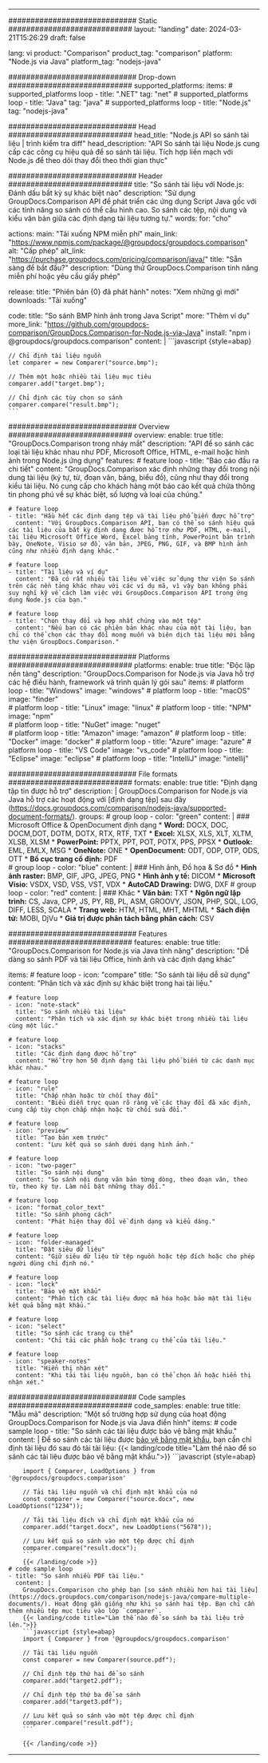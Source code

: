 
---
############################# Static ############################
layout: "landing"
date: 2024-03-21T15:26:29
draft: false

lang: vi
product: "Comparison"
product_tag: "comparison"
platform: "Node.js via Java"
platform_tag: "nodejs-java"

############################# Drop-down ############################
supported_platforms:
  items:
    # supported_platforms loop
    - title: ".NET"
      tag: "net"
    # supported_platforms loop
    - title: "Java"
      tag: "java"
    # supported_platforms loop
    - title: "Node.js"
      tag: "nodejs-java"

############################# Head ############################
head_title: "Node.js API so sánh tài liệu | trình kiểm tra diff"
head_description: "API So sánh tài liệu Node.js cung cấp các công cụ hiệu quả để so sánh tài liệu. Tích hợp liền mạch với Node.js để theo dõi thay đổi theo thời gian thực"

############################# Header ############################
title: "So sánh tài liệu với Node.js: Đánh dấu bất kỳ sự khác biệt nào"
description: "Sử dụng GroupDocs.Comparison API để phát triển các ứng dụng Script Java gốc với các tính năng so sánh có thể cấu hình cao. So sánh các tệp, nội dung và kiểu văn bản giữa các định dạng tài liệu tương tự."
words:
  for: "cho"

actions:
  main: "Tải xuống NPM miễn phí"
  main_link: "https://www.npmjs.com/package/@groupdocs/groupdocs.comparison"
  alt: "Cấp phép"
  alt_link: "https://purchase.groupdocs.com/pricing/comparison/java/"
  title: "Sẵn sàng để bắt đầu?"
  description: "Dùng thử GroupDocs.Comparison tính năng miễn phí hoặc yêu cầu giấy phép"

release:
  title: "Phiên bản {0} đã phát hành"
  notes: "Xem những gì mới"
  downloads: "Tải xuống"

code:
  title: "So sánh BMP hình ảnh trong Java Script"
  more: "Thêm ví dụ"
  more_link: "https://github.com/groupdocs-comparison/GroupDocs.Comparison-for-Node.js-via-Java"
  install: "npm i @groupdocs/groupdocs.comparison"
  content: |
    ```javascript {style=abap}

    // Chỉ định tài liệu nguồn
    let comparer = new Comparer("source.bmp");

    // Thêm một hoặc nhiều tài liệu mục tiêu
    comparer.add("target.bmp");

    // Chỉ định các tùy chọn so sánh
    comparer.compare("result.bmp"); 
    ```

############################# Overview ############################
overview:
  enable: true
  title: "GroupDocs.Comparison trong nháy mắt"
  description: "API để so sánh các loại tài liệu khác nhau như PDF, Microsoft Office, HTML, e-mail hoặc hình ảnh trong Node.js ứng dụng"
  features:
    # feature loop
    - title: "Báo cáo đầu ra chi tiết"
      content: "GroupDocs.Comparison xác định những thay đổi trong nội dung tài liệu (ký tự, từ, đoạn văn, bảng, biểu đồ), cũng như thay đổi trong kiểu tài liệu. Nó cung cấp cho khách hàng một báo cáo kết quả chứa thông tin phong phú về sự khác biệt, số lượng và loại của chúng."

    # feature loop
    - title: "Hầu hết các định dạng tệp và tài liệu phổ biến được hỗ trợ"
      content: "Với GroupDocs.Comparison API, bạn có thể so sánh hiệu quả các tài liệu của bất kỳ định dạng được hỗ trợ như PDF, HTML, e-mail, tài liệu Microsoft Office Word, Excel bảng tính, PowerPoint bản trình bày, OneNote, Visio sơ đồ, văn bản, JPEG, PNG, GIF, và BMP hình ảnh cũng như nhiều định dạng khác."

    # feature loop
    - title: "Tài liệu và ví dụ"
      content: "Đã có rất nhiều tài liệu về việc sử dụng thư viện So sánh trên các nền tảng khác nhau với các ví dụ mã, vì vậy bạn không phải suy nghĩ kỹ về cách làm việc với GroupDocs.Comparison API trong ứng dụng Node.js của bạn."

    # feature loop
    - title: "Chọn thay đổi và hợp nhất chúng vào một tệp"
      content: "Nếu bạn có các phiên bản khác nhau của một tài liệu, bạn chỉ có thể chọn các thay đổi mong muốn và biên dịch tài liệu mới bằng thư viện GroupDocs.Comparison."

############################# Platforms ############################
platforms:
  enable: true
  title: "Độc lập nền tảng"
  description: "GroupDocs.Comparison for Node.js via Java hỗ trợ các hệ điều hành, framework và trình quản lý gói sau"
  items:
    # platform loop
    - title: "Windows"
      image: "windows"
    # platform loop
    - title: "macOS"
      image: "finder"      
    # platform loop
    - title: "Linux"
      image: "linux"
    # platform loop
    - title: "NPM"
      image: "npm"  
    # platform loop
    - title: "NuGet"
      image: "nuget"      
    # platform loop
    - title: "Amazon"
      image: "amazon"
    # platform loop
    - title: "Docker"
      image: "docker"
    # platform loop
    - title: "Azure"
      image: "azure"
    # platform loop
    - title: "VS Code"
      image: "vs_code"
    # platform loop
    - title: "Eclipse"
      image: "eclipse"
    # platform loop
    - title: "IntelliJ"
      image: "intellij"

############################# File formats ############################
formats:
  enable: true
  title: "Định dạng tập tin được hỗ trợ"
  description: |
    GroupDocs.Comparison for Node.js via Java hỗ trợ các hoạt động với [định dạng tệp] sau đây (https://docs.groupdocs.com/comparison/nodejs-java/supported-document-formats/).
  groups:
    # group loop
    - color: "green"
      content: |
        ### Microsoft Office & OpenDocument định dạng
        * **Word:** DOCX, DOC, DOCM,DOT, DOTM, DOTX, RTX, RTF, TXT
        * **Excel:** XLSX, XLS, XLT, XLTM, XLSB, XLSM
        * **PowerPoint:** PPTX, PPT, POT, POTX, PPS, PPSX
        * **Outlook:** EML, EMLX, MSG
        * **OneNote:** ONE
        * **OpenDocument:** ODT, ODP, OTP, ODS, OTT
        * **Bố cục trang cố định:** PDF        
    # group loop
    - color: "blue"
      content: |
        ### Hình ảnh, Đồ họa & Sơ đồ
        * **Hình ảnh raster:** BMP, GIF, JPG, JPEG, PNG
        * **Hình ảnh y tế:** DICOM
        * **Microsoft Visio:** VSDX, VSD, VSS, VST, VDX
        * **AutoCAD Drawing:** DWG, DXF
      # group loop
    - color: "red"
      content: |
        ### Khác
        * **Văn bản:** TXT
        * **Ngôn ngữ lập trình:** CS, Java, CPP, JS, PY, RB, PL, ASM, GROOVY, JSON, PHP, SQL, LOG, DIFF, LESS, SCALA
        * **Trang web:** HTM, HTML, MHT, MHTML
        * **Sách điện tử:** MOBI, DjVu
        * **Giá trị được phân tách bằng phân cách:** CSV

############################# Features ############################
features:
  enable: true
  title: "GroupDocs.Comparison for Node.js via Java tính năng"
  description: "Dễ dàng so sánh PDF và tài liệu Office, hình ảnh và các định dạng khác"

  items:
    # feature loop
    - icon: "compare"
      title: "So sánh tài liệu dễ sử dụng"
      content: "Phân tích và xác định sự khác biệt trong hai tài liệu."

    # feature loop
    - icon: "note-stack"
      title: "So sánh nhiều tài liệu"
      content: "Phân tích và xác định sự khác biệt trong nhiều tài liệu cùng một lúc."

    # feature loop
    - icon: "stacks"
      title: "Các định dạng được hỗ trợ"
      content: "Hỗ trợ hơn 50 định dạng tài liệu phổ biến từ các danh mục khác nhau."

    # feature loop
    - icon: "rule"
      title: "Chấp nhận hoặc từ chối thay đổi"
      content: "Biểu diễn trực quan rõ ràng về các thay đổi đã xác định, cung cấp tùy chọn chấp nhận hoặc từ chối sửa đổi."

    # feature loop
    - icon: "preview"
      title: "Tạo bản xem trước"
      content: "Lưu kết quả so sánh dưới dạng hình ảnh."

    # feature loop
    - icon: "two-pager"
      title: "So sánh nội dung"
      content: "So sánh nội dung văn bản từng dòng, theo đoạn văn, theo từ, theo ký tự. Làm nổi bật những thay đổi."

    # feature loop
    - icon: "format_color_text"
      title: "So sánh phong cách"
      content: "Phát hiện thay đổi về định dạng và kiểu dáng."

    # feature loop
    - icon: "folder-managed"
      title: "Đặt siêu dữ liệu"
      content: "Giữ siêu dữ liệu từ tệp nguồn hoặc tệp đích hoặc cho phép người dùng chỉ định nó."

    # feature loop
    - icon: "lock"
      title: "Bảo vệ mật khẩu"
      content: "Phân tích các tài liệu được mã hóa hoặc bảo mật tài liệu kết quả bằng mật khẩu."

    # feature loop
    - icon: "select"
      title: "So sánh các trang cụ thể"
      content: "Chỉ tải các phần hoặc trang cụ thể của tài liệu."

    # feature loop
    - icon: "speaker-notes"
      title: "Hiển thị nhận xét"
      content: "Khi tải tài liệu nguồn, bạn có thể chọn ẩn hoặc hiển thị nhận xét."

############################# Code samples ############################
code_samples:
  enable: true
  title: "Mẫu mã"
  description: "Một số trường hợp sử dụng của hoạt động GroupDocs.Comparison for Node.js via Java điển hình"
  items:
    # code sample loop
    - title: "So sánh các tài liệu được bảo vệ bằng mật khẩu."
      content: |
        Để so sánh các tài liệu được [bảo vệ bằng mật khẩu](https://docs.groupdocs.com/comparison/nodejs-java/load-password-protected-documents/), bạn cần chỉ định tài liệu đó sau đó tải tài liệu:
        {{< landing/code title="Làm thế nào để so sánh các tài liệu được bảo vệ bằng mật khẩu.">}}
        ```javascript {style=abap}

        import { Comparer, LoadOptions } from '@groupdocs/groupdocs.comparison'

        // Tải tài liệu nguồn và chỉ định mật khẩu của nó
        const comparer = new Comparer("source.docx", new LoadOptions("1234"));

        // Tải tài liệu đích và chỉ định mật khẩu của nó
        comparer.add("target.docx", new LoadOptions("5678"));

        // Lưu kết quả so sánh vào một tệp được chỉ định
        comparer.compare("result.docx");
        ```
        {{< /landing/code >}}
    # code sample loop
    - title: "So sánh nhiều PDF tài liệu."
      content: |
        GroupDocs.Comparison cho phép bạn [so sánh nhiều hơn hai tài liệu](https://docs.groupdocs.com/comparison/nodejs-java/compare-multiple-documents/). Hoạt động gần giống như khi so sánh hai tệp. Bạn chỉ cần thêm nhiều tệp mục tiêu vào lớp `comparer`.
        {{< landing/code title="Làm thế nào để so sánh ba tài liệu trở lên.">}}
        ```javascript {style=abap}
        import { Comparer } from '@groupdocs/groupdocs.comparison'

        // Tải tài liệu nguồn
        const comparer = new Comparer(source.pdf");

        // Chỉ định tệp thứ hai để so sánh
        comparer.add("target2.pdf");

        // Chỉ định tệp thứ ba để so sánh
        comparer.add("target3.pdf");

        // Lưu kết quả so sánh vào một tệp được chỉ định
        comparer.compare("result.pdf");
        ```

        {{< /landing/code >}}

---